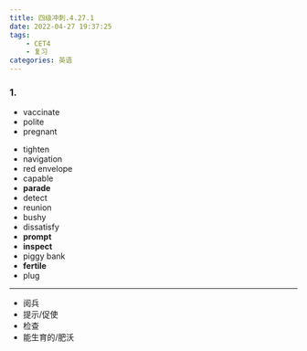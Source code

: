 ```yaml
---
title: 四级冲刺.4.27.1
date: 2022-04-27 19:37:25
tags:
    - CET4
    - 复习
categories: 英语
---
```

### 1.
+ vaccinate
+ polite
+ pregnant
<!-- more -->
+ tighten
+ navigation
+ red envelope
+ capable
+ **parade**
+ detect
+ reunion
+ bushy
+ dissatisfy
+ **prompt**
+ **inspect**
+ piggy bank
+ **fertile**
+ plug
---
+ 阅兵
+ 提示/促使
+ 检查
+ 能生育的/肥沃